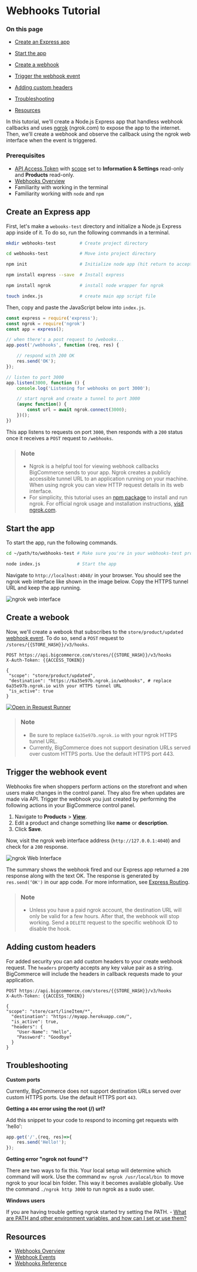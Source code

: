 # Webhooks Tutorial

<div class="otp" id="no-index">

### On this page

- [Create an Express app](#create-an-express-app)
- [Start the app](#start-the-app)
- [Create a webhook](#create-a-webhook)

- [Trigger the webhook event](#trigger-the-webhook-event)
- [Adding custom headers](#adding-custom-headers)
- [Troubleshooting](#troubleshooting)
- [Resources](#resources)

</div>

In this tutorial, we'll create a Node.js Express app that handless webhook callbacks and uses [ngrok](https://ngrok.com/) (ngrok.com) to expose the app to the internet. Then, we'll create a webhook and observe the callback using the ngrok web interface when the event is triggered.

### Prerequisites

- [API Access Token](https://developer.bigcommerce.com/api-docs/getting-started/authentication/rest-api-authentication) with [scope](https://developer.bigcommerce.com/api-docs/getting-started/authentication/rest-api-authentication#oauth-scopes) set to **Information & Settings** read-only and **Products** read-only.
- [Webhooks Overview](https://developer.bigcommerce.com/api-docs/store-management/webhooks/overview)
- Familiarity with working in the terminal
- Familiarity working with `node` and `npm`
## Create an Express app

First, let's make a `webooks-test` directory and initialize a Node.js Express app inside of it. To do so, run the following commands in a terminal.

```bash
mkdir webhooks-test         # Create project directory

cd webhooks-test            # Move into project directory

npm init                    # Initialize node app (hit return to accept the default values)

npm install express --save  # Install express

npm install ngrok           # install node wrapper for ngrok

touch index.js              # create main app script file
```

Then, copy and paste the JavaScript below into `index.js`.


```js
const express = require('express');
const ngrok = require('ngrok')
const app = express();

// when there's a post request to /webooks...
app.post('/webhooks', function (req, res) {

    // respond with 200 OK
    res.send('OK');
});

// listen to port 3000
app.listen(3000, function () {
    console.log('Listening for webhooks on port 3000');

    // start ngrok and create a tunnel to port 3000
    (async function() {
        const url = await ngrok.connect(3000);
    })();
})
```

This app listens to requests on port `3000`, then responds with a `200` status once it receives a `POST` request to `/webhooks`.

<div class="HubBlock--callout">
<div class="CalloutBlock--info">
<div class="HubBlock-content">

> ### Note
> * Ngrok is a helpful tool for viewing webhook callbacks BigCommerce sends to your app. Ngrok creates a publicly accessible tunnel URL to an application running on your machine. When using ngrok you can view HTTP request details in its web interface.
> * For simplicity, this tutorial uses an [npm package](https://www.npmjs.com/package/ngrok) to install and run ngrok. For official ngrok usage and installation instructions, [visit ngrok.com](https://ngrok.com/).

</div>
</div>
</div>

## Start the app

To start the app, run the following commands.

```bash
cd ~/path/to/webhooks-test # Make sure you're in your webhooks-test project directory

node index.js              # Start the app
```

Navigate to `http://localhost:4040/` in your browser. You should see the ngrok web interface like shown in the image below. Copy the HTTPS tunnel URL and keep the app running.

![ngrok web interface](//s3.amazonaws.com/user-content.stoplight.io/6012/1531500191661 "ngrok web interface")

## Create a webook

Now, we'll create a webook that subscribes to the `store/product/updated` [webhook event](https://developer.bigcommerce.com/api-docs/store-management/webhooks/events). To do so, send a `POST` request to `/stores/{{STORE_HASH}}/v3/hooks`.

```http
POST https://api.bigcommerce.com/stores/{{STORE_HASH}}/v3/hooks
X-Auth-Token: {{ACCESS_TOKEN}}

{
 "scope": "store/product/updated",
 "destination": "https://6a35e97b.ngrok.io/webhooks", # replace 6a35e97b.ngrok.io with your HTTPS tunnel URL
 "is_active": true
}
```

[![Open in Request Runner](https://storage.googleapis.com/bigcommerce-production-dev-center/images/Open-Request-Runner.svg)](https://developer.bigcommerce.com/api-reference/store-management/webhooks/webhooks/createwebhooks#requestrunner)

<div class="HubBlock--callout">
<div class="CalloutBlock--info">
<div class="HubBlock-content">

> ### Note
> * Be sure to replace `6a35e97b.ngrok.io` with your ngrok HTTPS tunnel URL.
> * Currently, BigCommerce does not support desination URLs served over custom HTTPS ports. Use the default HTTPS port 443.

</div>
</div>
</div>

## Trigger the webhook event

Webhooks fire when shoppers perform actions on the storefront and when users make changes in the control panel. They also fire when updates are made via API. Trigger the webhook you just created by performing the following actions in your BigCommerce control panel.

1. Navigate to **Products** > [**View**](https://login.bigcommerce.com/deep-links/manage/products).
2. Edit a product and change something like **name** or **description**.
3. Click **Save**.

Now, visit the ngrok web interface address (`http://127.0.0.1:4040`) and check for a `200` response.

![ngrok Web Interface](//s3.amazonaws.com/user-content.stoplight.io/6012/1531500945565 "ngrok Web Interface")

The summary shows the webhook fired and our Express app returned a `200` response along with the text OK. The response is generated by `res.send(‘OK')` in our app code. For more information, see [Express Routing](https://expressjs.com/en/guide/routing.html).

<div class="HubBlock--callout">
<div class="CalloutBlock--warning">
<div class="HubBlock-content">

> ### Note
>
> * Unless you have a paid ngrok account, the destination URL will only be valid for a few hours. After that, the webhook will stop working. Send a `DELETE` request to the specific webhook ID to disable the hook.

</div>
</div>
</div>

## Adding custom headers

For added security you can add custom headers to your create webhook request. The `headers` property accepts any key value pair as a string. BigCommerce will include the headers in callback requests made to your application.

```http
POST https://api.bigcommerce.com/stores/{{STORE_HASH}}/v3/hooks
X-Auth-Token: {{ACCESS_TOKEN}}

{
"scope": "store/cart/lineItem/*",
  "destination": "https://myapp.herokuapp.com/",
  "is_active": true,
  "headers": {
    "User-Name": "Hello",
    "Password": "Goodbye"
  }
}
```

## Troubleshooting

**Custom ports**

Currently, BigCommerce does not support destination URLs served over custom HTTPS ports. Use the default HTTPS port `443`.

**Getting a `404` error using the root (/) url?**

Add this snippet to your code to respond to incoming get requests with 'hello':

```js
app.get('/',(req, res)=>{
    res.send('Hello!');
});
```

**Getting error "ngrok not found"?**

There are two ways to fix this. Your local setup will determine which command will work.
Use the command `mv ngrok /usr/local/bin `to move ngrok to your local bin folder. This way it becomes available globally.
Use the command `./ngrok http 3000` to run ngrok as a sudo user.

**Windows users**

If you are having trouble getting ngrok started try setting the PATH.
    - [What are PATH and other environment variables, and how can I set or use them?](https://superuser.com/questions/284342/what-are-path-and-other-environment-variables-and-how-can-i-set-or-use-them)

## Resources
* [Webhooks Overview](https://developer.bigcommerce.com/api-docs/getting-started/webhooks/about-webhooks)
* [Webhook Events](https://developer.bigcommerce.com/api-docs/getting-started/webhooks/webhook-events)
* [Webhooks Reference](https://developer.bigcommerce.com/api-reference/webhooks)
